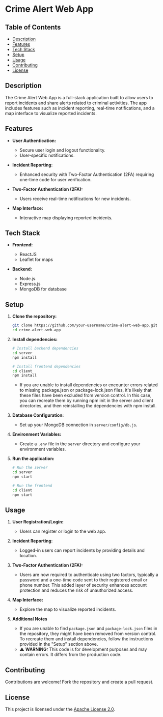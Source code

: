 # Crime Alert Web App

## Table of Contents

- [Description](#description)
- [Features](#features)
- [Tech Stack](#tech-stack)
- [Setup](#setup)
- [Usage](#usage)
- [Contributing](#contributing)
- [License](#license)

## Description

The Crime Alert Web App is a full-stack application built to allow users to report incidents and share alerts related to criminal activities. The app includes features such as incident reporting, real-time notifications, and a map interface to visualize reported incidents.

## Features

- **User Authentication:**

  - Secure user login and logout functionality.
  - User-specific notifications.

- **Incident Reporting:**

  - Enhanced security with Two-Factor Authentication (2FA) requiring one-time code for user verification.

- **Two-Factor Authentication (2FA):**

  - Users receive real-time notifications for new incidents.

- **Map Interface:**
  - Interactive map displaying reported incidents.

## Tech Stack

- **Frontend:**

  - ReactJS
  - Leaflet for maps

- **Backend:**

  - Node.js
  - Express.js
  - MongoDB for database

## Setup

1. **Clone the repository:**

   ```bash
   git clone https://github.com/your-username/crime-alert-web-app.git
   cd crime-alert-web-app
   ```

2. **Install dependencies:**

   ```bash
   # Install backend dependencies
   cd server
   npm install

   # Install frontend dependencies
   cd client
   npm install
   ```
   - If you are unable to install dependencies or encounter errors related to missing package.json or package-lock.json files, it's likely that these files have been excluded from version control. In this case, you can recreate them by running npm init in the server and client directories, and then reinstalling the dependencies with npm install.

3. **Database Configuration:**

   - Set up your MongoDB connection in `server/config/db.js`.

4. **Environment Variables:**

   - Create a `.env` file in the `server` directory and configure your environment variables.

5. **Run the application:**

   ```bash
   # Run the server
   cd server
   npm start

   # Run the frontend
   cd client
   npm start
   ```

## Usage

1. **User Registration/Login:**

   - Users can register or login to the web app.

2. **Incident Reporting:**

   - Logged-in users can report incidents by providing details and location.

3. **Two-Factor Authentication (2FA):**

   - Users are now required to authenticate using two factors, typically a password and a one-time code sent to their registered email or phone number. This added layer of security enhances account protection and reduces the risk of unauthorized access.

4. **Map Interface:**
   - Explore the map to visualize reported incidents.
  
5. **Additional Notes**
   - If you are unable to find `package.json` and `package-lock.json` files in the repository, they might have been removed from version control. To recreate them and install dependencies, follow the instructions provided in the "Setup" section above.
   - ⚠️ **WARNING:** This code is for development purposes and may contain errors. It differs from the production code.


## Contributing

Contributions are welcome! Fork the repository and create a pull request.

## License

This project is licensed under the [Apache License 2.0](LICENSE).
